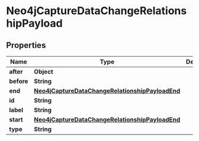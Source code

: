 

# Neo4jCaptureDataChangeRelationshipPayload


## Properties

| Name | Type | Description | Notes |
|------------ | ------------- | ------------- | -------------|
|**after** | **Object** |  |  |
|**before** | **String** |  |  |
|**end** | [**Neo4jCaptureDataChangeRelationshipPayloadEnd**](Neo4jCaptureDataChangeRelationshipPayloadEnd.md) |  |  |
|**id** | **String** |  |  |
|**label** | **String** |  |  |
|**start** | [**Neo4jCaptureDataChangeRelationshipPayloadEnd**](Neo4jCaptureDataChangeRelationshipPayloadEnd.md) |  |  |
|**type** | **String** |  |  |



